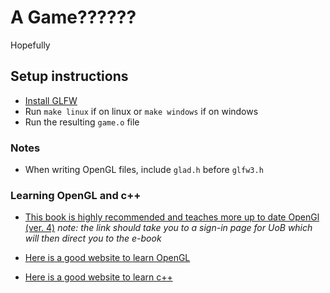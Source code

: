 # A Game??????

Hopefully

## Setup instructions

- [Install GLFW](https://www.glfw.org/download.html)
- Run `make linux` if on linux or `make windows` if on windows
- Run the resulting `game.o` file

### Notes

- When writing OpenGL files, include `glad.h` before `glfw3.h`

### Learning OpenGL and c++

- [This book is highly recommended and teaches more up to date OpenGl (ver. 4)](https://learning-oreilly-com.bris.idm.oclc.org/library/view/opengl-superbible-comprehensive/9780134193120/)
_note: the link should take you to a sign-in page for UoB which will then direct you to the e-book_

- [Here is a good website to learn OpenGL](https://www.learnopengl.com/)
- [Here is a good website to learn c++](https://www.learncpp.com/)
